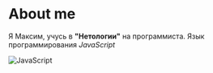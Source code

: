 # About me

Я Максим, учусь в **"Нетологии"** на программиста. Язык программирования  _JavaScript_

![JavaScript](https://upload.wikimedia.org/wikipedia/commons/thumb/9/99/Unofficial_JavaScript_logo_2.svg/1200px-Unofficial_JavaScript_logo_2.svg.png)


